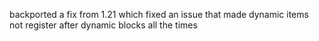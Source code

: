 backported a fix from 1.21 which fixed an issue that made dynamic items not register after dynamic blocks all the times